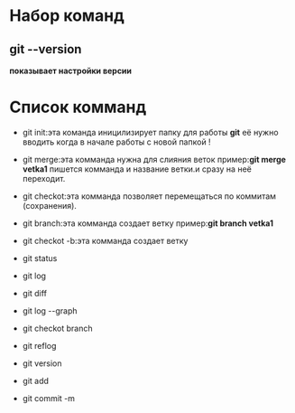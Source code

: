 # Набор команд
## git --version
**показывает настройки версии**


 # Список комманд



* git init:эта команда иницилизирует папку для работы **git** её нужно вводить когда в начале работы с новой папкой !
 * git merge:эта комманда нужна для слияния веток пример:**git merge vetka1** пишется комманда и название ветки.и сразу на неё переходит.
 * git checkot:эта комманда позволяет перемещаться по коммитам (сохранения).
 * git branch:эта комманда создает ветку пример:**git branch vetka1** 
* git checkot -b:эта комманда создает ветку 
 
 * git status
 * git log
 * git diff
 * git log --graph 
 * git checkot branch
 * git reflog 
 * git version
 * git add
 * git commit -m
 
